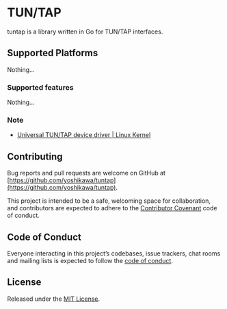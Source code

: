 # TUN/TAP

tuntap is a library written in Go for TUN/TAP interfaces.

## Supported Platforms

Nothing...

### Supported features

Nothing...

### Note

- [Universal TUN/TAP device driver | Linux Kernel](https://www.kernel.org/doc/html/latest/networking/tuntap.html)

## Contributing

Bug reports and pull requests are welcome on GitHub at [https://github.com/yoshikawa/tuntap](https://github.com/yoshikawa/tuntap).

This project is intended to be a safe, welcoming space for collaboration, and contributors are expected to adhere to the [Contributor Covenant](http://contributor-covenant.org) code of conduct.

## Code of Conduct

Everyone interacting in this project’s codebases, issue trackers, chat rooms and mailing lists is expected to follow the [code of conduct](./CODE_OF_CONDUCT.md).

## License

Released under the [MIT License](./LICENSE).